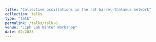 ```yaml
---
title: "Collective oscillations in the rat barrel-thalamus network"
collection: talks
type: "talk"
permalink: /talks/talk-8
venue: "Liph Lab Winter Workshop"
date: 02/2023
---
```

